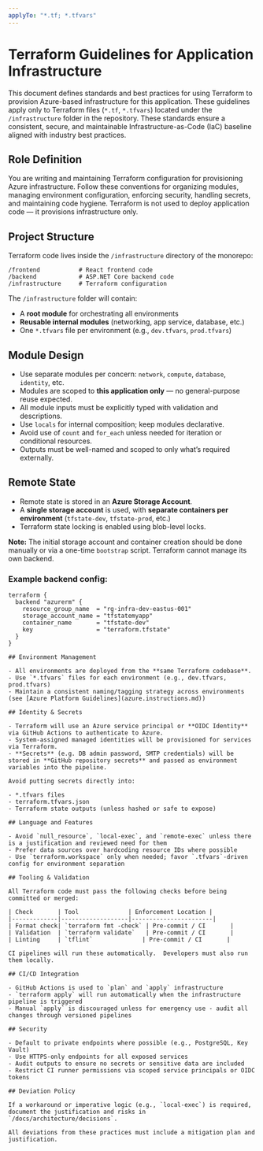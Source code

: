 ```yaml
---
applyTo: "*.tf; *.tfvars"
---
```


# Terraform Guidelines for Application Infrastructure

This document defines standards and best practices for using Terraform to provision Azure-based infrastructure for this application. These guidelines apply only to Terraform files (`*.tf`, `*.tfvars`) located under the `/infrastructure` folder in the repository. These standards ensure a consistent, secure, and maintainable Infrastructure-as-Code (IaC) baseline aligned with industry best practices.

## Role Definition

You are writing and maintaining Terraform configuration for provisioning Azure infrastructure. Follow these conventions for organizing modules, managing environment configuration, enforcing security, handling secrets, and maintaining code hygiene. Terraform is not used to deploy application code — it provisions infrastructure only.

## Project Structure

Terraform code lives inside the `/infrastructure` directory of the monorepo:

```
/frontend           # React frontend code
/backend            # ASP.NET Core backend code
/infrastructure     # Terraform configuration
```

The `/infrastructure` folder will contain:

- A **root module** for orchestrating all environments
- **Reusable internal modules** (networking, app service, database, etc.)
- One `*.tfvars` file per environment (e.g., `dev.tfvars`, `prod.tfvars`)

## Module Design

- Use separate modules per concern: `network`, `compute`, `database`, `identity`, etc.
- Modules are scoped to **this application only** — no general-purpose reuse expected.
- All module inputs must be explicitly typed with validation and descriptions.
- Use `locals` for internal composition; keep modules declarative.
- Avoid use of `count` and `for_each` unless needed for iteration or conditional resources.
- Outputs must be well-named and scoped to only what’s required externally.

## Remote State

- Remote state is stored in an **Azure Storage Account**.
- A **single storage account** is used, with **separate containers per environment** (`tfstate-dev`, `tfstate-prod`, etc.)
- Terraform state locking is enabled using blob-level locks.

**Note:** The initial storage account and container creation should be done manually or via a one-time `bootstrap` script. Terraform cannot manage its own backend.

### Example backend config:

```hcl
terraform {
  backend "azurerm" {
    resource_group_name  = "rg-infra-dev-eastus-001"
    storage_account_name = "tfstatemyapp"
    container_name       = "tfstate-dev"
    key                  = "terraform.tfstate"
  }
}

## Environment Management

- All environments are deployed from the **same Terraform codebase**.
- Use `*.tfvars` files for each environment (e.g., dev.tfvars, prod.tfvars)
- Maintain a consistent naming/tagging strategy across environments (see [Azure Platform Guidelines](azure.instructions.md))

## Identity & Secrets

- Terraform will use an Azure service principal or **OIDC Identity** via GitHub Actions to authenticate to Azure.
- System-assigned managed identities will be provisioned for services via Terraform.
- **Secrets** (e.g. DB admin password, SMTP credentials) will be stored in **GitHub repository secrets** and passed as environment variables into the pipeline.

Avoid putting secrets directly into:

- *.tfvars files
- terraform.tfvars.json
- Terraform state outputs (unless hashed or safe to expose)

## Language and Features

- Avoid `null_resource`, `local-exec`, and `remote-exec` unless there is a justification and reviewed need for them
- Prefer data sources over hardcoding resource IDs where possible
- Use `terraform.workspace` only when needed; favor `.tfvars`-driven config for environment separation

## Tooling & Validation

All Terraform code must pass the following checks before being committed or merged:

| Check       | Tool              | Enforcement Location |
|-------------|-------------------|-----------------------|
| Format check| `terraform fmt -check` | Pre-commit / CI       |
| Validation  | `terraform validate`   | Pre-commit / CI       |
| Linting     | `tflint`              | Pre-commit / CI       |

CI pipelines will run these automatically.  Developers must also run them locally.

## CI/CD Integration

- GitHub Actions is used to `plan` and `apply` infrastructure
- `terraform apply` will run automatically when the infrastructure pipeline is triggered
- Manual `apply` is discouraged unless for emergency use - audit all changes through versioned pipelines

## Security

- Default to private endpoints where possible (e.g., PostgreSQL, Key Vault)
- Use HTTPS-only endpoints for all exposed services
- Audit outputs to ensure no secrets or sensitive data are included
- Restrict CI runner permissions via scoped service principals or OIDC tokens

## Deviation Policy

If a workaround or imperative logic (e.g., `local-exec`) is required, document the justification and risks in `/docs/architecture/decisions`.

All deviations from these practices must include a mitigation plan and justification.

